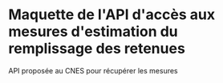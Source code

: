 # Maquette de l'API d'accès aux mesures d'estimation du remplissage des retenues
API proposée au CNES pour récupérer les mesures
